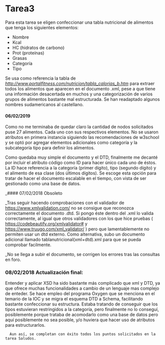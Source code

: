 # Tarea3

Para esta tarea se eligen confeccionar una tabla nutricional de alimentos que tenga los siguientes elementos:
- Nombre
- Kcal
- HC (hidratos de carbono)
- Prot (proteínas)
- Grasas
- Categoría
- Tipo

Se usa como referencia la tabla de *http://www.portalfitness.com/nutricion/tabla_calorias_b.htm* para extraer todos los alimentos que aparecen en el documento .xml, pese a que tiene una información desacertada en muchos y una categorización de varios grupos de alimentos bastante mal estructurada. Se han readaptado algunos nombres sudamericanos al castellano.

#### 06/02/2019

Como no me terminaba de quedar claro la cantidad de nodos solicitados puse 27 alimentos. Cada uno con sus respectivos elementos. No se usaron atributos en primera instancia siguiendo las recomendaciones de w3school y se optó por agregar elementos adicionales como categoría y la subcategoría tipo para definir los alimentos.

Como quedaba muy simple el documento y el DTD, finalmente me decanté por incluir el atributo código como ID para hacer único cada uno de éstos. La ID hace referencia a la categoría (primer dígito), tipo (segundo dígito) y el alimento de esa clase (dos últimos dígitos). Se escoge esta opción para tratar de hacer el documento escalable en el tiempo, con vista de ser gestionado como una base de datos.

_#### 07/02/2018 Obsoleto

_Tras seguir hacendo comprobaciones con el validador de https://www.xmlvalidation.com/ no se consigue que reconozca correctamente el documento .dtd. Si pongo éste dentro del .xml lo valida correctamente, al igual que otros validadores con los que hice pruebas ( https://codebeautify.org/xmlvalidator# y https://www.truugo.com/xml_validator/ ) pero que lamentablemente no permiten usar un dtd externo. Como alternativa, subo un documento adicional llamado tablanutricional(xml+dtd).xml para que se pueda comprobar facilmente.

_No se llega a subir el documento, se corrigen los errores tras las consultas en foro.


### 08/02/2018 Actualización final:

Entender y aplicar XSD ha sido bastante más complicado que xml y DTD, ya que ofrece muchas funcionalidades a cambio de un lenguaje mas complejo de enteder. Se hace empleo del programa Oxygen que se menciona en el temario de la IOC y se migra el esquema DTD a Schema, facilitando bastante confeccionar su estructura. Estaba tratando de conseguir que los tipos estuvieran restringidos a la categoría, pero finalmente no lo conseguí, posiblemente porque trataba de acomodarlo como una base de datos pero aquí posiblemente no sea posible, y/o huviera que hacer uso de atributos para estructurarlos.

      Aun así, se completan con éxito todos los puntos solicitados en la tarea Saludos.
